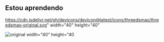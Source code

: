 ## Estou aprendendo

  
 https://cdn.jsdelivr.net/gh/devicons/devicon@latest/icons/threedsmax/threedsmax-original.svg" width="40" height="40"
        
![original](https://github.com/user-attachments/assets/2192fc6e-cc07-4dc0-a021-32e6b6a8ece1) width="40" height="40
